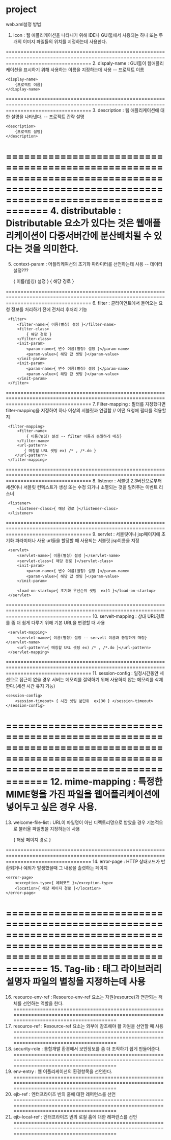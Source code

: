 # project

web.xml설정 방법

1.  icon : 웹 애플리케이션을 나타내기 위해 IDE나 GUI툴에서 사용되는 하나 또는 두개의 이미지 파일들의 위치를 지정하는데 사용한다.


=========================================================================================================================================
2.  dispaly-name : GUI툴이 웹애플리케이션을 표시하기 위해 사용하는 이름을 지정하는데 사용  -- 프로젝트 이름 
	
	
	<display-name>
		{프로젝트 이름}
	</display-name>
	

=========================================================================================================================================
3.  description : 웹 애플리케이션에 대한 설명을 나타낸다. -- 프로젝트 간략 설명

	<description>
		{프로젝트 설명}
	</description>

=========================================================================================================================================
4.  distributable : Distributable 요소가 있다는 것은 웹애플리케이션이 다중서버간에 분산배치될 수 있다는 것을 의미한다.
=========================================================================================================================================
5.  context-param : 어플리케여선의 초기화 파라미터를 선언하는데 사용 -- 데이터 설정???

	<context-param>
		<param-name>
			{ 이름(별칭) 설정 }
		</param-name>
		<param-value>
			{ 해당 경로 }
		</param-value>
	</context-param>


=========================================================================================================================================
6.  filter : 클라이언트에서 들어오는 요청 정보를 처리하기 전에 전처리 후처리 기능

	 <filter>
	     <filter-name>{ 이름(별칭) 설정 }</filter-name>
	     <filter-class>
	         { 해당 경로 }
	     </filter-class>
	     <init-param> 
	         <param-name>{ 변수 이름(별칭) 설정 }</param-name>
	         <param-value>{ 해당 값 셋팅 }</param-value>
	     </init-param>
	     <init-param>
	         <param-name>{ 변수 이름(별칭) 설정 }</param-name>
	         <param-value>{ 해당 값 셋팅 }</param-value>
	     </init-param>
	 </filter>
=========================================================================================================================================
7.  Filter-mapping : 필터를 지정했다면 filter-mapping을 지정하여 하나 이상의 서블릿과 연결함  // 어떤 요청에 필터를 적용할지


	 <filter-mapping>
	     <filter-name>
	    	 { 이름(별칭) 설정 -- filter 이름과 동일하게 매칭}
	     </filter-name>
	     <url-pattern>
			{ 매칭할 URL 셋팅 ex) /* , /*.do }
		</url-pattern>
	 </filter-mapping>



=========================================================================================================================================
8.  listener : 서블릿 2.3버전으로부터 세션이나 서블릿 컨텍스트가 생성 또는 수정 되거나 소멸되는 것을 일려주는 이벤트 리스너

	 <listener>
	     <listener-class>{ 해당 경로 }</listener-class>
	 </listener>

=========================================================================================================================================
9.  servlet : 서블릿이나 jsp페이지에 초기화 파라미터나 사용 url들을 할당할 때 사용되는 서블릿 jsp이름을 지정

	 <servlet>
	     <servlet-name>{ 이름(별칭) 설정 }</servlet-name>
	     <servlet-class>{ 해당 경로 }</servlet-class>
	     <init-param>
	         <param-name>{ 변수 이름(별칭) 설정 }</param-name>
	         <param-value>{ 해당 값 셋팅 }</param-value>
	     </init-param>
	     
	     <load-on-startup>{ 초기화 우선순위 셋팅  ex)1 }</load-on-startup>
	 </servlet>
	 
=========================================================================================================================================
10. servelt-mapping : 상대 URL경로를 좀 더 쉽게 다루기 위해 기본 URL을 변경할 때 사용

	 <servlet-mapping>
	     <servlet-name>{ 이름(별칭) 설정 -- servelt 이름과 동일하게 매칭}</servlet-name>
	     <url-pattern>{ 매칭할 URL 셋팅 ex) /* , /*.do }</url-pattern>
	 </servlet-mapping>
	 
	 
=========================================================================================================================================
11. session-config : 일정시간동안 세션으로 접근이 없을 경우 서버는 메모리를 절약하기 위해 사용하지 않는 메모리를 삭제한다.(세션 시간 유지 기능)

	<session-config>
		<session-timeout> { 시간 셋팅 분단위  ex)30 } </session-timeout>
	</session-config>


=========================================================================================================================================
12. mime-mapping : 특정한 MIME형을 가진 파일을 웹어플리케이션에 넣어두고 싶은 경우 사용.
=========================================================================================================================================
13. welcome-file-list : URL이 파일명이 아닌 디렉토리명으로 받았을 경우 기본적으로 불러올 파일명을 지정하는데 사용

	<welcome-file-list>
		<welcom-file>{ 해당 페이지 경로 }</welcom-file>
	</welcome-file-list>

=========================================================================================================================================
14. error-page : HTTP 상태코드가 반환되거나 예외가 발생했을때 그 내용을 출렷하는 페이지

	<error-page>
		<exception-type>{ 에러코드 }</exception-type>
		<location>{ 해당 페이지 경로 }</location>
	</error-page>
	
		
=========================================================================================================================================
15. Tag-lib : 태그 라이브러리 설명자 파일의 별칭을 지정하는데 사용
=========================================================================================================================================
16. resource-env-ref : Resource-env-ref 요소는 자원(resource)과 연관되는 객체를 선언하는 역할을 한다.
=========================================================================================================================================
17. resource-ref : Resource-ref 요소는 외부에 참조해야 활 자원을 선언할 때 사용
=========================================================================================================================================
18. security-role : 통합개발 환경에서 보안정보를 좀 더 조작하기 쉽게 만들어준다.
=========================================================================================================================================
19. env-entry : 웹 어플리케이션의 환경항목을 선언한다.
=========================================================================================================================================
20. ejb-ref : 엔터프라이즈 빈의 홈에 대한 레퍼런스를 선언
=========================================================================================================================================
21. ejb-local-ref : 엔터프라이즈 빈의 로컬 홈에 대한 레퍼런스를 선언
=========================================================================================================================================
